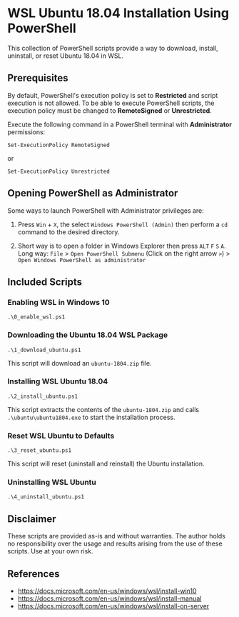# WSL Ubuntu 18.04 Installation Using PowerShell

This collection of PowerShell scripts provide a way to download, install,
uninstall, or reset Ubuntu 18.04 in WSL.


## Prerequisites

By default, PowerShell's execution policy is set to **Restricted** and script
execution is not allowed. To be able to execute PowerShell scripts, the
execution policy must be changed to **RemoteSigned** or **Unrestricted**.

Execute the following command in a PowerShell terminal with **Administrator**
permissions:

    Set-ExecutionPolicy RemoteSigned

or

    Set-ExecutionPolicy Unrestricted


## Opening PowerShell as Administrator

Some ways to launch PowerShell with Administrator privileges are:

1. Press `Win` + `X`, the select `Windows PowerShell (Admin)` then perform a
   `cd` command to the desired directory.

2. Short way is to open a folder in Windows Explorer then press
   `ALT` `F` `S` `A`.
   Long way: `File` > `Open PowerShell Submenu` (Click on the right arrow `>`) >
   `Open Windows PowerShell as administrator`



## Included Scripts

### Enabling WSL in Windows 10

    .\0_enable_wsl.ps1



### Downloading the Ubuntu 18.04 WSL Package

    .\1_download_ubuntu.ps1

This script will download an `ubuntu-1804.zip` file.



### Installing WSL Ubuntu 18.04

    .\2_install_ubuntu.ps1

This script extracts the contents of the `ubuntu-1804.zip` and calls
`.\ubuntu\ubuntu1804.exe` to start the installation process.



### Reset WSL Ubuntu to Defaults

    .\3_reset_ubuntu.ps1

This script will reset (uninstall and reinstall) the Ubuntu installation.




### Uninstalling WSL Ubuntu

    .\4_uninstall_ubuntu.ps1


## Disclaimer

These scripts are provided as-is and without warranties. The author holds no
responsibility over the usage and results arising from the use of these
scripts. Use at your own risk.


## References

 - https://docs.microsoft.com/en-us/windows/wsl/install-win10
 - https://docs.microsoft.com/en-us/windows/wsl/install-manual
 - https://docs.microsoft.com/en-us/windows/wsl/install-on-server

